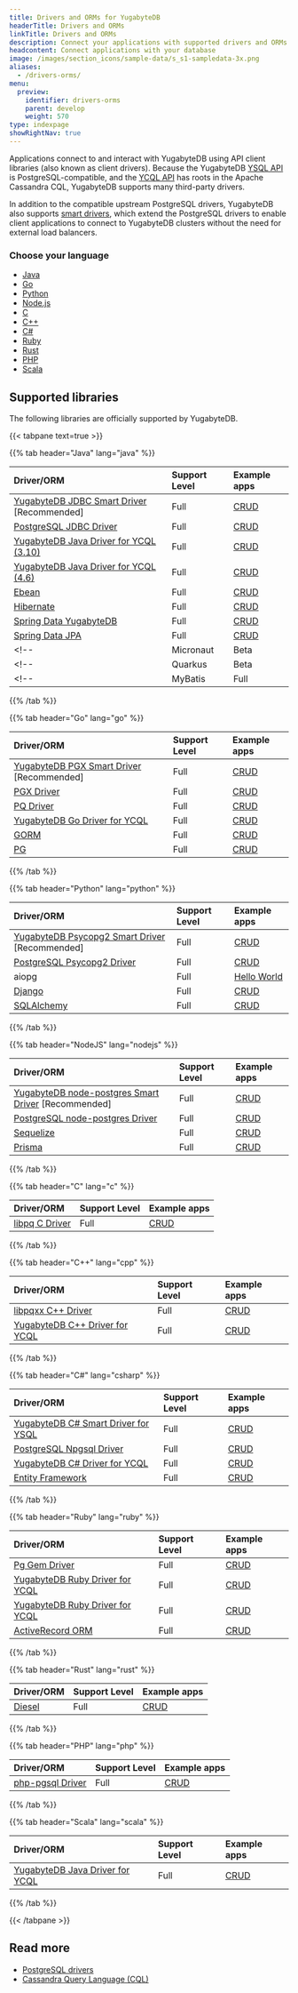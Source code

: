 ```yaml
---
title: Drivers and ORMs for YugabyteDB
headerTitle: Drivers and ORMs
linkTitle: Drivers and ORMs
description: Connect your applications with supported drivers and ORMs
headcontent: Connect applications with your database
image: /images/section_icons/sample-data/s_s1-sampledata-3x.png
aliases:
  - /drivers-orms/
menu:
  preview:
    identifier: drivers-orms
    parent: develop
    weight: 570
type: indexpage
showRightNav: true
---
```


Applications connect to and interact with YugabyteDB using API client libraries (also known as client drivers). Because the YugabyteDB [YSQL API](../api/ysql/) is PostgreSQL-compatible, and the [YCQL API](../api/ycql/) has roots in the Apache Cassandra CQL, YugabyteDB supports many third-party drivers.

In addition to the compatible upstream PostgreSQL drivers, YugabyteDB also supports [smart drivers](smart-drivers/), which extend the PostgreSQL drivers to enable client applications to connect to YugabyteDB clusters without the need for external load balancers.

### Choose your language

<ul class="nav yb-pills">

  <li>
    <a href="java/" class="orange">
      <i class="fa-brands fa-java"></i>
      Java
    </a>
  </li>

  <li>
    <a href="go/" class="orange">
      <i class="fa-brands fa-golang"></i>
      Go
    </a>
  </li>

  <li>
    <a href="python/" class="orange">
      <i class="fa-brands fa-python"></i>
      Python
    </a>
  </li>

  <li>
    <a href="nodejs/" class="orange">
      <i class="fa-brands fa-node-js"></i>
      Node.js
    </a>
  </li>

  <li>
    <a href="c/" class="orange">
      <i class="icon-c"></i>
      C
    </a>
  </li>

  <li>
    <a href="cpp/" class="orange">
      <i class="icon-cplusplus"></i>
      C++
    </a>
  </li>

  <li>
    <a href="csharp/" class="orange">
      <i class="icon-csharp"></i>
      C#
    </a>
  </li>

  <li>
    <a href="ruby/" class="orange">
      <i class="icon-ruby"></i>
      Ruby
    </a>
  </li>

  <li>
    <a href="rust/" class="orange">
      <i class="fa-brands fa-rust"></i>
      Rust
    </a>
  </li>

  <li>
    <a href="php/" class="orange">
      <i class="fa-brands fa-php"></i>
      PHP
    </a>
  </li>

  <li>
    <a href="scala/" class="orange">
      <i class="icon-scala"></i>
      Scala
    </a>
  </li>

</ul>

## Supported libraries

The following libraries are officially supported by YugabyteDB.

{{< tabpane text=true >}}

  {{% tab header="Java" lang="java" %}}

| Driver/ORM | Support Level | Example apps |
| :--------- | :------------ | :----------- |
| [YugabyteDB JDBC Smart Driver](java/yugabyte-jdbc/) [Recommended] | Full | [CRUD](java/yugabyte-jdbc/) |
| [PostgreSQL JDBC Driver](java/postgres-jdbc/) | Full | [CRUD](java/postgres-jdbc/) |
| [YugabyteDB Java Driver for YCQL (3.10)](java/ycql/) | Full | [CRUD](java/ycql) |
| [YugabyteDB Java Driver for YCQL (4.6)](java/ycql-4.6/) | Full | [CRUD](java/ycql-4.6) |
| [Ebean](java/ebean/) | Full | [CRUD](java/ebean/) |
| [Hibernate](java/hibernate/) | Full | [CRUD](java/hibernate/) |
| [Spring Data YugabyteDB](../integrations/spring-framework/sdyb/) | Full | [CRUD](../integrations/spring-framework/sdyb/#examples) |
| [Spring Data JPA](../integrations/spring-framework/sd-jpa/) | Full | [CRUD](../integrations/spring-framework/sd-jpa/#fundamentals) |
<!-- | Micronaut | Beta |  | -->
<!-- | Quarkus | Beta |  | -->
<!-- | MyBatis | Full |  | -->

  {{% /tab %}}

  {{% tab header="Go" lang="go" %}}

| Driver/ORM | Support Level | Example apps |
| :--------- | :------------ | :----------- |
| [YugabyteDB PGX Smart Driver](go/yb-pgx/) [Recommended] | Full | [CRUD](go/yb-pgx/) |
| [PGX Driver](go/pgx/) | Full | [CRUD](go/pgx/) |
| [PQ Driver](go/pq/) | Full | [CRUD](go/pq/) |
| [YugabyteDB Go Driver for YCQL](go/ycql/) | Full | [CRUD](go/ycql) |
| [GORM](go/gorm/) | Full | [CRUD](go/gorm/) |
| [PG](go/pg/) | Full | [CRUD](go/pg/) |

  {{% /tab %}}

  {{% tab header="Python" lang="python" %}}

| Driver/ORM | Support Level | Example apps |
| :--------- | :------------ | :----------- |
| [YugabyteDB Psycopg2 Smart Driver](python/yugabyte-psycopg2/) [Recommended] | Full | [CRUD](python/yugabyte-psycopg2/) |
| [PostgreSQL Psycopg2 Driver](python/postgres-psycopg2/) | Full | [CRUD](python/postgres-psycopg2/) |
| aiopg | Full | [Hello World](../develop/build-apps/python/ysql-aiopg/) |
| [Django](python/django/) | Full | [CRUD](python/django/) |
| [SQLAlchemy](python/sqlalchemy/) | Full | [CRUD](python/sqlalchemy/) |

  {{% /tab %}}

  {{% tab header="NodeJS" lang="nodejs" %}}

| Driver/ORM | Support Level | Example apps |
| :--------- | :------------ | :----------- |
| [YugabyteDB node-postgres Smart Driver](nodejs/yugabyte-node-driver/) [Recommended] | Full | [CRUD](nodejs/yugabyte-node-driver/) |
| [PostgreSQL node-postgres Driver](nodejs/postgres-node-driver/) | Full | [CRUD](nodejs/postgres-node-driver/) |
| [Sequelize](nodejs/sequelize/) | Full | [CRUD](nodejs/sequelize/) |
| [Prisma](nodejs/prisma/) | Full | [CRUD](nodejs/prisma/)

  {{% /tab %}}

  {{% tab header="C" lang="c" %}}

| Driver/ORM | Support Level | Example apps |
| :--------- | :------------ | :----------- |
| [libpq C Driver](c/ysql/) | Full | [CRUD](c/ysql/) |

  {{% /tab %}}

  {{% tab header="C++" lang="cpp" %}}

| Driver/ORM | Support Level | Example apps |
| :--------- | :------------ | :----------- |
| [libpqxx C++ Driver](cpp/ysql/) | Full | [CRUD](cpp/ysql/) |
| [YugabyteDB C++ Driver for YCQL](cpp/ycql/) | Full | [CRUD](cpp/ycql/) |

  {{% /tab %}}

  {{% tab header="C#" lang="csharp" %}}

| Driver/ORM | Support Level | Example apps |
| :--------- | :------------ | :----------- |
| [YugabyteDB C# Smart Driver for YSQL](csharp/ysql/) | Full | [CRUD](csharp/ysql/) |
| [PostgreSQL Npgsql Driver](csharp/postgres-npgsql/) | Full | [CRUD](csharp/postgres-npgsql/) |
| [YugabyteDB C# Driver for YCQL](csharp/ycql/) | Full | [CRUD](csharp/ycql/) |
| [Entity Framework](csharp/entityframework/) | Full | [CRUD](csharp/entityframework/) |

  {{% /tab %}}

  {{% tab header="Ruby" lang="ruby" %}}

| Driver/ORM | Support Level | Example apps |
| :--------- | :------------ | :----------- |
| [Pg Gem Driver](ruby/ysql-pg/) | Full | [CRUD](ruby/ysql-pg/) |
| [YugabyteDB Ruby Driver for YCQL](ruby/ycql/) | Full | [CRUD](ruby/ycql/) |
| [YugabyteDB Ruby Driver for YCQL](ruby/ycql/) | Full | [CRUD](ruby/ycql/) |
| [ActiveRecord ORM](ruby/activerecord/) | Full | [CRUD](ruby/activerecord/) |

  {{% /tab %}}

  {{% tab header="Rust" lang="rust" %}}

| Driver/ORM | Support Level | Example apps |
| :--------- | :------------ | :----------- |
| [Diesel](rust/diesel/) | Full | [CRUD](rust/diesel/) |

  {{% /tab %}}

  {{% tab header="PHP" lang="php" %}}

| Driver/ORM | Support Level | Example apps |
| :--------- | :------------ | :----------- |
| [php-pgsql Driver](php/ysql/) | Full | [CRUD](php/ysql/) |

  {{% /tab %}}

  {{% tab header="Scala" lang="scala" %}}

| Driver/ORM | Support Level | Example apps |
| :--------- | :------------ | :----------- |
| [YugabyteDB Java Driver for YCQL](scala/ycql/) | Full | [CRUD](scala/ycql/) |

  {{% /tab %}}

{{< /tabpane >}}

## Read more

- [PostgreSQL drivers](https://www.postgresql.org/download/products/2-drivers-and-interfaces/)
- [Cassandra Query Language (CQL)](https://cassandra.apache.org/doc/latest/cassandra/cql/index.html)